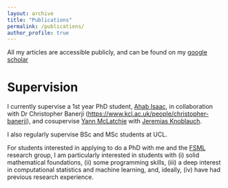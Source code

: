 ```yaml
---
layout: archive
title: "Publications"
permalink: /publications/
author_profile: true
---
```



  All my articles are accessible publicly, and can be found on my [google scholar](https://scholar.google.com/citations?user=D5y6_FsAAAAJ&hl=en&oi=ao)


Supervision
======

I currently supervise a 1st year PhD student, [Ahab Isaac](https://fsml-ucl.github.io/authors/ahab/), in collaboration with Dr Christopher Banerji (https://www.kcl.ac.uk/people/christopher-banerji), and cosupervise [Yann McLatchie](https://yannmclatchie.github.io/) with [Jeremias Knoblauch](https://jeremiasknoblauch.github.io/).

I also regularly supervise BSc and MSc students at UCL.

For students interested in applying to do a PhD with me and the [FSML](https://fsml-ucl.github.io/) research group, 
I am particularly interested in students with (i) solid mathematical foundations, (ii) some programming skills, (iii) a deep interest in computational statistics and machine learning, and, ideally, (iv) have had previous research experience.

